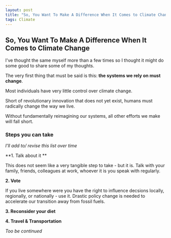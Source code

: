 ```yaml
---
layout: post
title: "So, You Want To Make A Difference When It Comes to Climate Change"
tags: Climate
---
```



## So, You Want To Make A Difference When It Comes to Climate Change

I've thought the same myself more than a few times so I thought it might do some good to share some of my thoughts.

The very first thing that must be said is this: **the systems we rely on must change**.

Most individuals have very little control over climate change. 

Short of revolutionary innovation that does not yet exist, humans must radically change the way we live.

Without fundamentally reimagining our systems, all other efforts we make will fall short. 

### Steps you can take 

*I'll add to/ revise this list over time*

**1. Talk about it **

This does not seem like a very tangible step to take - but it is. Talk with your family, friends, colleagues at work, whoever it is you speak with regularly. 

**2. Vote**

If you live somewhere were you have the right to influence decsions locally, regionally, or nationally - use it. Drastic policy change is needed to accelerate our transition away from fossil fuels. 

**3. Reconsider your diet**

**4. Travel & Transportation**



*Too be continued*
